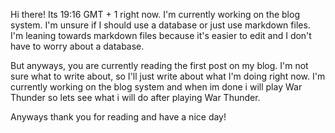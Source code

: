 Hi there! Its 19:16 GMT + 1 right now. I'm currently working on the blog system. I'm unsure if I should use a database or just use markdown files. I'm leaning towards markdown files because it's easier to edit and I don't have to worry about a database.

But anyways, you are currently reading the first post on my blog. I'm not sure what to write about, so I'll just write about what I'm doing right now. I'm currently working on the blog system and when im done i will play War Thunder so lets see what i will do after playing War Thunder.

Anyways thank you for reading and have a nice day!